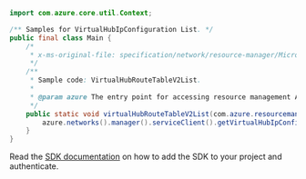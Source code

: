 ```java
import com.azure.core.util.Context;

/** Samples for VirtualHubIpConfiguration List. */
public final class Main {
    /*
     * x-ms-original-file: specification/network/resource-manager/Microsoft.Network/stable/2021-05-01/examples/VirtualHubIpConfigurationList.json
     */
    /**
     * Sample code: VirtualHubRouteTableV2List.
     *
     * @param azure The entry point for accessing resource management APIs in Azure.
     */
    public static void virtualHubRouteTableV2List(com.azure.resourcemanager.AzureResourceManager azure) {
        azure.networks().manager().serviceClient().getVirtualHubIpConfigurations().list("rg1", "hub1", Context.NONE);
    }
}
```

Read the [SDK documentation](https://github.com/Azure/azure-sdk-for-java/blob/azure-resourcemanager_2.15.0/sdk/resourcemanager/azure-resourcemanager/README.md) on how to add the SDK to your project and authenticate.
